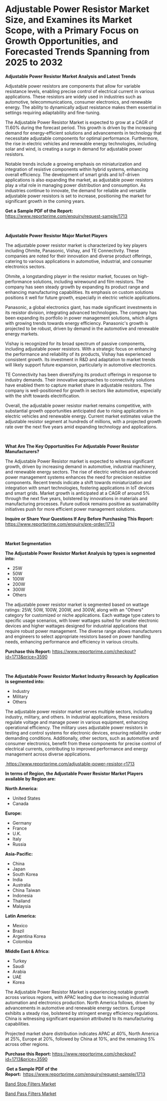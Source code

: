 <p><h1>Adjustable Power Resistor Market Size, and Examines its Market Scope, with a Primary Focus on Growth Opportunities, and Forecasted Trends Spanning from 2025 to 2032</h1></p><p><strong>Adjustable Power Resistor Market Analysis and Latest Trends</strong></p>
<p><p>Adjustable power resistors are components that allow for variable resistance levels, enabling precise control of electrical current in various applications. These resistors are widely used in industries such as automotive, telecommunications, consumer electronics, and renewable energy. The ability to dynamically adjust resistance makes them essential in settings requiring adaptability and fine-tuning.</p><p>The Adjustable Power Resistor Market is expected to grow at a CAGR of 11.60% during the forecast period. This growth is driven by the increasing demand for energy-efficient solutions and advancements in technology that necessitate adjustable components for optimal performance. Furthermore, the rise in electric vehicles and renewable energy technologies, including solar and wind, is creating a surge in demand for adjustable power resistors. </p><p>Notable trends include a growing emphasis on miniaturization and integration of resistive components within hybrid systems, enhancing overall efficiency. The development of smart grids and IoT-driven applications is also expanding the market, as adjustable power resistors play a vital role in managing power distribution and consumption. As industries continue to innovate, the demand for reliable and versatile adjustable power resistors is set to increase, positioning the market for significant growth in the coming years.</p></p>
<p><strong>Get a Sample PDF of the Report:&nbsp;</strong> <a href="https://www.reportprime.com/enquiry/request-sample/1713?utm_campaign=2198&utm_medium=2&utm_source=Github&utm_content=ia&utm_term=18032025&utm_id=adjustable-power-resistor">https://www.reportprime.com/enquiry/request-sample/1713</a></p>
<p>&nbsp;</p>
<p><strong>Adjustable Power Resistor Major Market Players</strong></p>
<p><p>The adjustable power resistor market is characterized by key players including Ohmite, Panasonic, Vishay, and TE Connectivity. These companies are noted for their innovation and diverse product offerings, catering to various applications in automotive, industrial, and consumer electronics sectors.</p><p>Ohmite, a longstanding player in the resistor market, focuses on high-performance solutions, including wirewound and film resistors. The company has seen steady growth by expanding its product range and enhancing manufacturing capabilities. Its emphasis on custom solutions positions it well for future growth, especially in electric vehicle applications.</p><p>Panasonic, a global electronics giant, has made significant investments in its resistor division, integrating advanced technologies. The company has been expanding its portfolio in power management solutions, which aligns with growing trends towards energy efficiency. Panasonic's growth is projected to be robust, driven by demand in the automotive and renewable energy markets.</p><p>Vishay is recognized for its broad spectrum of passive components, including adjustable power resistors. With a strategic focus on enhancing the performance and reliability of its products, Vishay has experienced consistent growth. Its investment in R&D and adaptation to market trends will likely support future expansion, particularly in automotive electronics.</p><p>TE Connectivity has been diversifying its product offerings in response to industry demands. Their innovative approaches to connectivity solutions have enabled them to capture market share in adjustable resistors. The company is well-positioned for growth in sectors like automotive, especially with the shift towards electrification.</p><p>Overall, the adjustable power resistor market remains competitive, with substantial growth opportunities anticipated due to rising applications in electric vehicles and renewable energy. Current market estimates value the adjustable resistor segment at hundreds of millions, with a projected growth rate over the next five years amid expanding technology and applications.</p></p>
<p>&nbsp;</p>
<p><strong>What Are The Key Opportunities For Adjustable Power Resistor Manufacturers?</strong></p>
<p><p>The Adjustable Power Resistor market is expected to witness significant growth, driven by increasing demand in automotive, industrial machinery, and renewable energy sectors. The rise of electric vehicles and advanced power management systems enhances the need for precision resistive components. Recent trends indicate a shift towards miniaturization and integration with smart technologies, fostering applications in IoT devices and smart grids. Market growth is anticipated at a CAGR of around 5% through the next five years, bolstered by innovations in materials and manufacturing processes. Future outlook remains positive as sustainability initiatives push for more efficient power management solutions.</p></p>
<p><strong>Inquire or Share Your Questions If Any Before Purchasing This Report:</strong> <a href="https://www.reportprime.com/enquiry/pre-order/1713?utm_campaign=2198&utm_medium=2&utm_source=Github&utm_content=ia&utm_term=18032025&utm_id=adjustable-power-resistor">https://www.reportprime.com/enquiry/pre-order/1713</a></p>
<p>&nbsp;</p>
<p><strong>Market Segmentation</strong></p>
<p><strong>The Adjustable Power Resistor Market Analysis by types is segmented into:</strong></p>
<p><ul><li>25W</li><li>50W</li><li>100W</li><li>200W</li><li>300W</li><li>Others</li></ul></p>
<p><p>The adjustable power resistor market is segmented based on wattage ratings: 25W, 50W, 100W, 200W, and 300W, along with an "Others" category for customized or niche applications. Each wattage type caters to specific usage scenarios, with lower wattages suited for smaller electronic devices and higher wattages designed for industrial applications that require robust power management. The diverse range allows manufacturers and engineers to select appropriate resistors based on power handling needs, enhancing performance and efficiency in various circuits.</p></p>
<p><strong>Purchase this Report:&nbsp;</strong><a href="https://www.reportprime.com/checkout?id=1713&price=3590&utm_campaign=2198&utm_medium=2&utm_source=Github&utm_content=ia&utm_term=18032025&utm_id=adjustable-power-resistor">https://www.reportprime.com/checkout?id=1713&price=3590</a></p>
<p>&nbsp;</p>
<p><strong>The Adjustable Power Resistor Market Industry Research by Application is segmented into:</strong></p>
<p><ul><li>Industry</li><li>Military</li><li>Others</li></ul></p>
<p><p>The adjustable power resistor market serves multiple sectors, including industry, military, and others. In industrial applications, these resistors regulate voltage and manage power in various equipment, enhancing operational efficiency. The military uses adjustable power resistors in testing and control systems for electronic devices, ensuring reliability under demanding conditions. Additionally, other sectors, such as automotive and consumer electronics, benefit from these components for precise control of electrical currents, contributing to improved performance and energy management across diverse applications.</p></p>
<p><a href="https://www.reportprime.com/adjustable-power-resistor-r1713?utm_campaign=2198&utm_medium=2&utm_source=Github&utm_content=ia&utm_term=18032025&utm_id=adjustable-power-resistor">&nbsp;https://www.reportprime.com/adjustable-power-resistor-r1713</a></p>
<p><strong>In terms of Region, the Adjustable Power Resistor Market Players available by Region are:</strong></p>
<p>
    <p> <strong> North America: </strong>
        <ul>
            <li>United States</li>
            <li>Canada</li>
        </ul>
        </p> 
    <p> <strong> Europe: </strong>
        <ul>
            <li>Germany</li>
            <li>France</li>
            <li>U.K.</li>
            <li>Italy</li>
            <li>Russia</li>
        </ul>
        </p> 
    <p> <strong> Asia-Pacific: </strong>
        <ul>
            <li>China</li>
            <li>Japan</li>
            <li>South Korea</li>
            <li>India</li>
            <li>Australia</li>
            <li>China Taiwan</li>
            <li>Indonesia</li>
            <li>Thailand</li>
            <li>Malaysia</li>
        </ul>
        </p> 
    <p> <strong> Latin America: </strong>
        <ul>
            <li>Mexico</li>
            <li>Brazil</li>
            <li>Argentina Korea</li>
            <li>Colombia</li>
        </ul>
        </p> 
    <p> <strong> Middle East & Africa: </strong>
        <ul>
            <li>Turkey</li>
            <li>Saudi</li>
            <li>Arabia</li>
            <li>UAE</li>
            <li>Korea</li>
        </ul>
    </p>
    </p>
<p><p>The Adjustable Power Resistor Market is experiencing notable growth across various regions, with APAC leading due to increasing industrial automation and electronics production. North America follows, driven by advancements in automotive and renewable energy sectors. Europe exhibits a steady rise, bolstered by stringent energy efficiency regulations. China is witnessing significant expansion attributed to its manufacturing capabilities. </p><p>Projected market share distribution indicates APAC at 40%, North America at 25%, Europe at 20%, followed by China at 10%, and the remaining 5% across other regions.</p></p>
<p><strong>Purchase this Report: </strong><a href="https://www.reportprime.com/checkout?id=1713&price=3590&utm_campaign=2198&utm_medium=2&utm_source=Github&utm_content=ia&utm_term=18032025&utm_id=adjustable-power-resistor">https://www.reportprime.com/checkout?id=1713&price=3590</a></p>
<p>&nbsp;<strong>Get a Sample PDF of the Report:&nbsp;&nbsp;</strong><a href="https://www.reportprime.com/enquiry/request-sample/1713?utm_campaign=2198&utm_medium=2&utm_source=Github&utm_content=ia&utm_term=18032025&utm_id=adjustable-power-resistor">https://www.reportprime.com/enquiry/request-sample/1713</a></p>
<p><strong></strong></p>
<p><p><a href="https://github.com/nxauwedaroui2/Market-Research-Report-List-1/blob/main/band-stop-filters-market.md?utm_campaign=2198&utm_medium=2&utm_source=Github&utm_content=ia&utm_term=18032025&utm_id=adjustable-power-resistor">Band Stop Filters Market</a></p><p><a href="https://github.com/drissahrouk/Market-Research-Report-List-1/blob/main/band-pass-filters-market.md?utm_campaign=2198&utm_medium=2&utm_source=Github&utm_content=ia&utm_term=18032025&utm_id=adjustable-power-resistor">Band Pass Filters Market</a></p></p>
